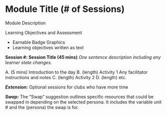 Module Title (# of Sessions)
=========================

Module Description

Learning Objectives and Assessment

* Earnable Badge Graphics
* Learning objectives written as text

**Session #: Session Title (45 mins)** *One sentence description including any learner state changes.*

A. (5 mins) Introduction to the day
B. (length) Activity 1 Any facilitator instructions and notes
C. (length) Activity 2
D. (length) etc.

***Extension:*** Optional sessions for clubs who have more time

***Swap:*** The “Swap” suggestion outlines specific resources that could be swapped in depending on the selected persona. It includes the variable unit # and the (persona) the swap is for.